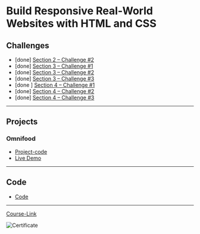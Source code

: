 # Build Responsive Real-World Websites with HTML and CSS
## Challenges
- [done] [Section 2 – Challenge #2](./Challenges/01-Challenges/)
- [done] [Section 3 – Challenge #1](./Challenges/02-Challenges/)
- [done] [Section 3 – Challenge #2](./Challenges/03-Challenges/)
- [done] [Section 3 – Challenge #3](./Challenges/04-Challenges/)
- [done ] [Section 4 – Challenge #1](./Challenges/05-Challenges/)
- [done] [Section 4 – Challenge #2](./Challenges/06-Challenges/)
- [done] [Section 4 – Challenge #3](./Challenges/07-Challenges/)

---
## Projects
### Omnifood
- [Project-code](./Projects/Omnifood) <br>
- [Live Demo](https://esraamhamed1.github.io/omnifood-app/)
---
## Code
- [Code](Code)
---
[Course-Link](https://www.udemy.com/course/design-and-develop-a-killer-website-with-html5-and-css3)<br>

![Certificate](https://drive.google.com/file/d/1gVBXfDwGkkjLMktkMw-knwQNydWm9xUb/view?usp=drivesdk)
